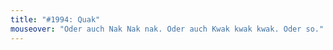 ```yaml
---
title: "#1994: Quak"
mouseover: "Oder auch Nak Nak nak. Oder auch Kwak kwak kwak. Oder so."
---
```


